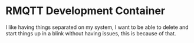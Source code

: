 # RMQTT Development Container
I like having things separated on my system, I want to be able to delete and start things up in a blink without having issues, this is because of that.